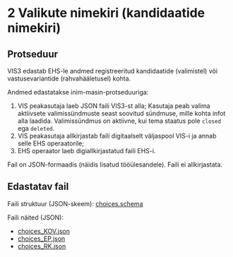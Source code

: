 # 2 Valikute nimekiri (kandidaatide nimekiri)

## Protseduur

VIS3 edastab EHS-le andmed registreeritud kandidaatide (valimistel) või vastusevariantide (rahvahääletusel) kohta.

Andmed edastatakse inim-masin-protseduuriga:

1. VIS peakasutaja laeb JSON faili VIS3-st alla; Kasutaja peab valima aktiivsete valimissündmuste seast soovitud sündmuse, mille kohta infot alla laadida. Valimissündmus on aktiivne, kui tema staatus pole `closed` ega `deleted`.
2. VIS peakasutaja allkirjastab faili digitaalselt väljaspool VIS-i ja annab selle EHS operaatorile;
3. EHS operaator laeb digiallkirjastatud faili EHS-i.

Fail on JSON-formaadis (näidis lisatud tööülesandele). Faili ei allkirjastata.

## Edastatav fail

Faili struktuur (JSON-skeem): [choices.schema](choices.schema)

Faili näited (JSON):

- [choices_KOV.json](choices_KOV.json)
- [choices_EP.json](choices_EP.json)
- [choices_RK.json](choices_RK.json)

